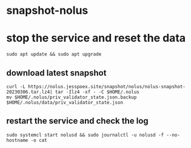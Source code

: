 # snapshot-nolus

# stop the service and reset the data
```
sudo apt update && sudo apt upgrade
```
## download latest snapshot
```
curl -L https://nolus.jesspoex.site/snapshot/nolus/nolus-snapshot-20230306.tar.lz4| tar -Ilz4 -xf - -C $HOME/.nolus
mv $HOME/.nolus/priv_validator_state.json.backup $HOME/.nolus/data/priv_validator_state.json
```
## restart the service and check the log
```
sudo systemcl start nolusd && sudo journalctl -u nolusd -f --no-hostname -o cat
```
